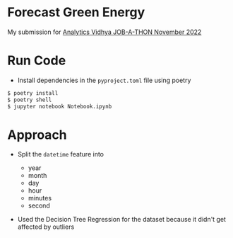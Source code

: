 # Forecast Green Energy

My submission for [Analytics Vidhya JOB-A-THON November 2022](https://datahack.analyticsvidhya.com/contest/job-a-thon-november-2022)

# Run Code

- Install dependencies in the `pyproject.toml` file using poetry

```bash
$ poetry install
$ poetry shell
$ jupyter notebook Notebook.ipynb
```

# Approach

- Split the `datetime` feature into

  - year
  - month
  - day
  - hour
  - minutes
  - second

- Used the Decision Tree Regression for the dataset because it didn't get affected by outliers
